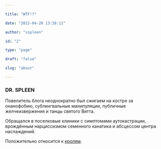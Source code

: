 ```yaml
---

title: "WTF!?"

date: "2012-04-20 13:38:11"

author: "sspleen"

id: "2"

type: "page"

draft: "false"

slug: "about"

---
```

### DR. SPLEEN

  

  

Повелитель блога неоднократно был сжигаем на костре за онанофобию, сублингвальные манипуляции, публичные желчеизвержения и танцы святого Витта.

  

Обращался в поселковые клиники с симптомами аутокастрации, врождённым нарциссизмом семенного канатика и абсцессом центра наслаждений.

  

  

  

Положительно относится к [кролям](http://www.flickr.com/photos/25761574@N06/sets/72157604778081689/).